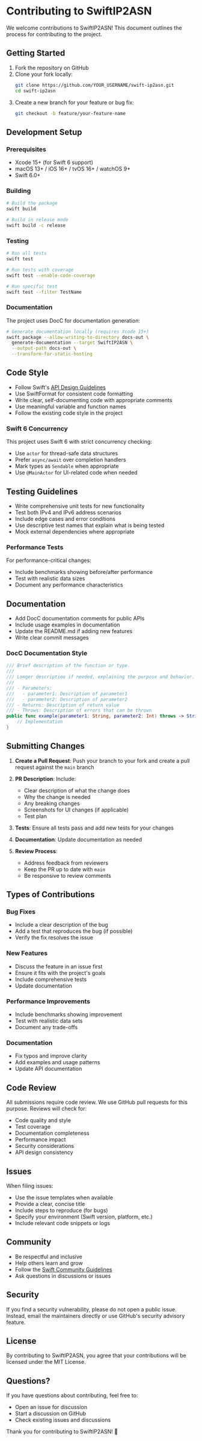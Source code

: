 # Contributing to SwiftIP2ASN

We welcome contributions to SwiftIP2ASN! This document outlines the process for contributing to the project.

## Getting Started

1. Fork the repository on GitHub
2. Clone your fork locally:
   ```bash
   git clone https://github.com/YOUR_USERNAME/swift-ip2asn.git
   cd swift-ip2asn
   ```
3. Create a new branch for your feature or bug fix:
   ```bash
   git checkout -b feature/your-feature-name
   ```

## Development Setup

### Prerequisites

- Xcode 15+ (for Swift 6 support)
- macOS 13+ / iOS 16+ / tvOS 16+ / watchOS 9+
- Swift 6.0+

### Building

```bash
# Build the package
swift build

# Build in release mode
swift build -c release
```

### Testing

```bash
# Run all tests
swift test

# Run tests with coverage
swift test --enable-code-coverage

# Run specific test
swift test --filter TestName
```

### Documentation

The project uses DocC for documentation generation:

```bash
# Generate documentation locally (requires Xcode 15+)
swift package --allow-writing-to-directory docs-out \
  generate-documentation --target SwiftIP2ASN \
  --output-path docs-out \
  --transform-for-static-hosting
```

## Code Style

- Follow Swift's [API Design Guidelines](https://swift.org/documentation/api-design-guidelines/)
- Use SwiftFormat for consistent code formatting
- Write clear, self-documenting code with appropriate comments
- Use meaningful variable and function names
- Follow the existing code style in the project

### Swift 6 Concurrency

This project uses Swift 6 with strict concurrency checking:
- Use `actor` for thread-safe data structures
- Prefer `async/await` over completion handlers
- Mark types as `Sendable` when appropriate
- Use `@MainActor` for UI-related code when needed

## Testing Guidelines

- Write comprehensive unit tests for new functionality
- Test both IPv4 and IPv6 address scenarios
- Include edge cases and error conditions
- Use descriptive test names that explain what is being tested
- Mock external dependencies where appropriate

### Performance Tests

For performance-critical changes:
- Include benchmarks showing before/after performance
- Test with realistic data sizes
- Document any performance characteristics

## Documentation

- Add DocC documentation comments for public APIs
- Include usage examples in documentation
- Update the README.md if adding new features
- Write clear commit messages

### DocC Documentation Style

```swift
/// Brief description of the function or type.
///
/// Longer description if needed, explaining the purpose and behavior.
///
/// - Parameters:
///   - parameter1: Description of parameter1
///   - parameter2: Description of parameter2
/// - Returns: Description of return value
/// - Throws: Description of errors that can be thrown
public func example(parameter1: String, parameter2: Int) throws -> String {
    // Implementation
}
```

## Submitting Changes

1. **Create a Pull Request**: Push your branch to your fork and create a pull request against the `main` branch

2. **PR Description**: Include:
   - Clear description of what the change does
   - Why the change is needed
   - Any breaking changes
   - Screenshots for UI changes (if applicable)
   - Test plan

3. **Tests**: Ensure all tests pass and add new tests for your changes

4. **Documentation**: Update documentation as needed

5. **Review Process**: 
   - Address feedback from reviewers
   - Keep the PR up to date with `main`
   - Be responsive to review comments

## Types of Contributions

### Bug Fixes
- Include a clear description of the bug
- Add a test that reproduces the bug (if possible)
- Verify the fix resolves the issue

### New Features
- Discuss the feature in an issue first
- Ensure it fits with the project's goals
- Include comprehensive tests
- Update documentation

### Performance Improvements
- Include benchmarks showing improvement
- Test with realistic data sets
- Document any trade-offs

### Documentation
- Fix typos and improve clarity
- Add examples and usage patterns
- Update API documentation

## Code Review

All submissions require code review. We use GitHub pull requests for this purpose. Reviews will check for:

- Code quality and style
- Test coverage
- Documentation completeness
- Performance impact
- Security considerations
- API design consistency

## Issues

When filing issues:

- Use the issue templates when available
- Provide a clear, concise title
- Include steps to reproduce (for bugs)
- Specify your environment (Swift version, platform, etc.)
- Include relevant code snippets or logs

## Community

- Be respectful and inclusive
- Help others learn and grow
- Follow the [Swift Community Guidelines](https://swift.org/community/)
- Ask questions in discussions or issues

## Security

If you find a security vulnerability, please do not open a public issue. Instead, email the maintainers directly or use GitHub's security advisory feature.

## License

By contributing to SwiftIP2ASN, you agree that your contributions will be licensed under the MIT License.

## Questions?

If you have questions about contributing, feel free to:
- Open an issue for discussion
- Start a discussion on GitHub
- Check existing issues and discussions

Thank you for contributing to SwiftIP2ASN! 🎉